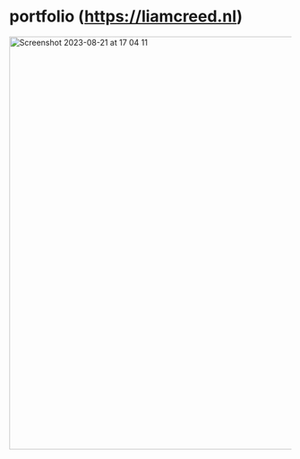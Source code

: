 # portfolio (https://liamcreed.nl)

<p align: center>
<img width="737" alt="Screenshot 2023-08-21 at 17 04 11" src="https://github.com/liamcreed/portfolio/assets/90063109/cd8caf1b-e4ea-4e87-907f-d8100d3e2c4b">
</p>

